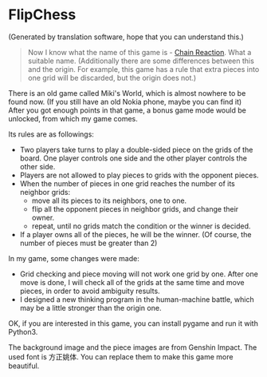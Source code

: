 # FlipChess

(Generated by translation software, hope that you can understand this.)

> Now I know what the name of this game is - [Chain Reaction](https://brilliant.org/wiki/chain-reaction-game/). What a suitable name. 
> (Additionally there are some differences between this and the origin. For example, this game has a rule that extra pieces into one grid will be discarded, but the origin does not.)

There is an old game called Miki's World, which is almost nowhere to be found now. (If you still have an old Nokia phone, maybe you can find it) After you got enough points in that game, a bonus game mode would be unlocked, from which my game comes.

Its rules are as followings:

- Two players take turns to play a double-sided piece on the grids of the board. One player controls one side and the other player controls the other side.
- Players are not allowed to play pieces to grids with the opponent pieces.
- When the number of pieces in one grid reaches the number of its neighbor grids:
  - move all its pieces to its neighbors, one to one.
  - flip all the opponent pieces in neighbor grids, and change their owner.
  - repeat, until no grids match the condition or the winner is decided.
- If a player owns all of the pieces, he will be the winner. (Of course, the number of pieces must be greater than 2)

In my game, some changes were made:

- Grid checking and piece moving will not work one grid by one. After one move is done, I will check all of the grids at the same time and move pieces, in order to avoid  ambiguity results.
- I designed a new thinking program in the human-machine battle, which may be a little stronger than the origin one.

OK, if you are interested in this game, you can install pygame and run it with Python3.

The background image and the piece images are from Genshin Impact. The used font is 方正姚体. You can replace them to make this game more beautiful.
